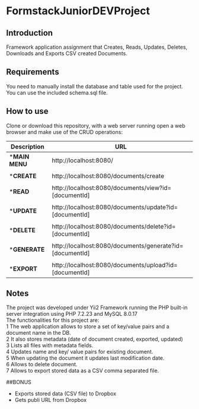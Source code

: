 # FormstackJuniorDEVProject

## Introduction
Framework application assignment that Creates, Reads, Updates, Deletes, Downloads and Exports CSV created Documents.

## Requirements
You need to manually install the database and table used for the project.
You can use the included schema.sql file.


## How to use
Clone or download this repository, with a web server running open a web browser and
make use of the CRUD operations:<br />

| Description | URL  |
| --- | --- |
|*__MAIN MENU__ | http://localhost:8080/ |
|  | |
|*__CREATE__ | http://localhost:8080/documents/create|
| |  |
|*__READ__ | http://localhost:8080/documents/view?id=[documentId] |
|  |  |
|*__UPDATE__ | http://localhost:8080/documents/update?id=[documentId] |
|  |  |
|*__DELETE__ | http://localhost:8080/documents/delete?id=[documentId] |
|  |  |
|*__GENERATE__| http://localhost:8080/documents/generate?id=[documentId] |
|  |  |
|*__EXPORT__ | http://localhost:8080/documents/upload?id=[documentId] |



## Notes
The project was developed under Yii2 Framework running the PHP built-in server integration using PHP 7.2.23 and MySQL 8.0.17 <br />
The functionalities for this project are:<br />
1 The web application allows to store a set of key/value pairs and a document name in the DB.<br />
2 It also stores metadata (date of document created, exported, updated)<br />
3 Lists all files with metadata fields.<br />
4 Updates name and key/ value pairs for existing document.<br />
5 When updating the document it updates last modification date.<br />
6 Allows to delete document.<br />
7 Allows to export stored data as a CSV comma separated file.<br />

##BONUS<br />
* Exports stored data (CSV file) to Dropbox <br />
* Gets publi URL from Dropbox <br />






